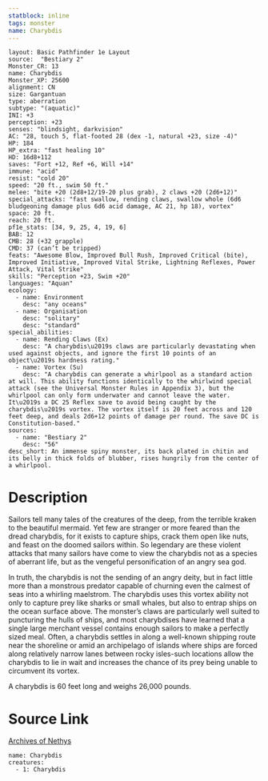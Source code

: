 ```yaml
---
statblock: inline
tags: monster
name: Charybdis
---
```

```statblock
layout: Basic Pathfinder 1e Layout
source:  "Bestiary 2"
Monster_CR: 13
name: Charybdis
Monster_XP: 25600
alignment: CN
size: Gargantuan
type: aberration
subtype: "(aquatic)"
INI: +3
perception: +23
senses: "blindsight, darkvision"
AC: "28, touch 5, flat-footed 28 (dex -1, natural +23, size -4)"
HP: 184
HP_extra: "fast healing 10"
HD: 16d8+112
saves: "Fort +12, Ref +6, Will +14"
immune: "acid"
resist: "cold 20"
speed: "20 ft., swim 50 ft."
melee: "bite +20 (2d8+12/19-20 plus grab), 2 claws +20 (2d6+12)"
special_attacks: "fast swallow, rending claws, swallow whole (6d6 bludgeoning damage plus 6d6 acid damage, AC 21, hp 18), vortex"
space: 20 ft.
reach: 20 ft.
pf1e_stats: [34, 9, 25, 4, 19, 6]
BAB: 12
CMB: 28 (+32 grapple)
CMD: 37 (can’t be tripped)
feats: "Awesome Blow, Improved Bull Rush, Improved Critical (bite), Improved Initiative, Improved Vital Strike, Lightning Reflexes, Power Attack, Vital Strike"
skills: "Perception +23, Swim +20"
languages: "Aquan"
ecology:
  - name: Environment
    desc: "any oceans"
  - name: Organisation
    desc: "solitary"
    desc: "standard"
special_abilities:
  - name: Rending Claws (Ex)
    desc: "A charybdis\u2019s claws are particularly devastating when used against objects, and ignore the first 10 points of an object\u2019s hardness rating."
  - name: Vortex (Su)
    desc: "A charybdis can generate a whirlpool as a standard action at will. This ability functions identically to the whirlwind special attack (see the Universal Monster Rules in Appendix 3), but the whirlpool can only form underwater and cannot leave the water. It\u2019s a DC 25 Reflex save to avoid being caught by the charybdis\u2019s vortex. The vortex itself is 20 feet across and 120 feet deep, and deals 2d6+12 points of damage per round. The save DC is Constitution-based."
sources:
  - name: "Bestiary 2"
    desc: "56"
desc_short: An immense spiny monster, its back plated in chitin and its belly in thick folds of blubber, rises hungrily from the center of a whirlpool. 
```
# Description
Sailors tell many tales of the creatures of the deep, from the terrible kraken to the beautiful mermaid. Yet few are stranger or more feared than the dread charybdis, for it exists to capture ships, crack them open like nuts, and feast on the doomed sailors within. So legendary are these violent attacks that many sailors have come to view the charybdis not as a species of aberrant life, but as the vengeful personification of an angry sea god. 

In truth, the charybdis is not the sending of an angry deity, but in fact little more than a monstrous predator capable of churning even the calmest of seas into a whirling maelstrom. The charybdis uses this vortex ability not only to capture prey like sharks or small whales, but also to entrap ships on the ocean surface above. The monster’s claws are particularly well suited to puncturing the hulls of ships, and most charybdises have learned that a single large merchant vessel contains enough sailors to make a perfectly sized meal. Often, a charybdis settles in along a well-known shipping route near the shoreline or amid an archipelago of islands where ships are forced along relatively narrow lanes between rocky isles-such locations allow the charybdis to lie in wait and increases the chance of its prey being unable to circumvent its vortex. 

A charybdis is 60 feet long and weighs 26,000 pounds.
# Source Link
[Archives of Nethys](https://aonprd.com/MonsterDisplay.aspx?ItemName=Charybdis)
```encounter-table
name: Charybdis
creatures:
  - 1: Charybdis
```
